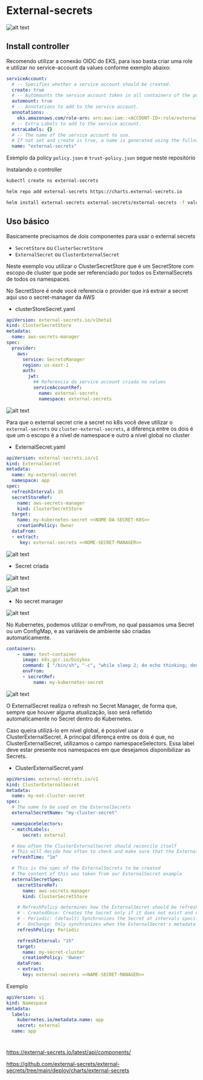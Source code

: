 # External-secrets

![alt text](external-secrets-operator-1-1.gif)

## Install controller

Recomendo utilizar a conexão OIDC do EKS, para isso basta criar uma role e utilizar no service-account da values conforme exemplo abaixo:

```yaml
serviceAccount:
  # -- Specifies whether a service account should be created.
  create: true
  # -- Automounts the service account token in all containers of the pod
  automount: true
  # -- Annotations to add to the service account.
  annotations:
    eks.amazonaws.com/role-arn: arn:aws:iam::<ACCOUNT-ID>:role/external-secrets-role
  # -- Extra Labels to add to the service account.
  extraLabels: {}
  # -- The name of the service account to use.
  # If not set and create is true, a name is generated using the fullname template.
  name: "external-secrets"
```

Exemplo da policy `policy.json` e `trust-policy.json` segue neste repositório

Instalando o controller

```bash
kubectl create ns external-secrets
```
```bash
helm repo add external-secrets https://charts.external-secrets.io
```
```bash
helm install external-secrets external-secrets/external-secrets -f values.yaml -n external-secrets
```

## Uso básico

Basicamente precisamos de dois componentes para usar o external secrets 

- `SecretStore` ou `ClusterSecretStore`
- `ExternalSecret` ou `ClusterExternalSecret`

Neste exemplo vou utilizar o ClusterSecretStore que é um SecretStore com escopo de cluster que pode ser referenciado por todos os ExternalSecrets de todos os namespaces. 

No SecretStore é onde você referencia o provider que irá extrair a secret aqui uso o secret-manager da AWS

- clusterStoreSecret.yaml

```yaml
apiVersion: external-secrets.io/v1beta1
kind: ClusterSecretStore
metadata:
  name: aws-secrets-manager
spec:
  provider:
    aws:
      service: SecretsManager
      region: us-east-1
      auth:
        jwt:
          ## Referencia da service account criada no values 
          serviceAccountRef:
            name: external-secrets
            namespace: external-secrets
```

![alt text](img/image.png)

Para que o external secret crie a secret no k8s você deve utilizar o `external-secrets` ou `cluster-external-secrets`, a diferença entre os dois é que um o escopo é a nível de namespace e outro a nível global no cluster

- ExternalSecret.yaml

```yaml
apiVersion: external-secrets.io/v1
kind: ExternalSecret
metadata:
  name: my-external-secret
  namespace: app
spec:
  refreshInterval: 1h
  secretStoreRef:
    name: aws-secrets-manager
    kind: ClusterSecretStore
  target:
    name: my-kubernetes-secret <<NOME-DA-SECRET-K8S>>
    creationPolicy: Owner
  dataFrom:
  - extract:
     key: external-secrets <<NOME-SECRET-MANAGER>>
```

![alt text](img/image-1.png)

- Secret criada

![alt text](img/image-2.png)

![alt text](img/image-4.png)

- No secret manager

![alt text](img/image-3.png)

No Kubernetes, podemos utilizar o envFrom, no qual passamos uma Secret ou um ConfigMap, e as variáveis de ambiente são criadas automaticamente.

```yaml
containers:
    - name: test-container
      image: k8s.gcr.io/busybox
      command: [ "/bin/sh", "-c", "while sleep 2; do echo thinking; done" ]
      envFrom:
      - secretRef:
          name: my-kubernetes-secret
```

![alt text](img/image-5.png)

O ExternalSecret realiza o refresh no Secret Manager, de forma que, sempre que houver alguma atualização, isso será refletido automaticamente no Secret dentro do Kubernetes.

Caso queira utilizá-lo em nível global, é possível usar o ClusterExternalSecret.
A principal diferença entre os dois é que, no ClusterExternalSecret, utilizamos o campo namespaceSelectors. Essa label deve estar presente nos namespaces em que desejamos disponibilizar as Secrets.

- ClusterExternalSecret.yaml

```yaml
apiVersion: external-secrets.io/v1
kind: ClusterExternalSecret
metadata:
  name: my-ext-cluster-secret
spec:
  # The name to be used on the ExternalSecrets
  externalSecretName: "my-cluster-secret"

  namespaceSelectors:
  - matchLabels:
      secret: external

  # How often the ClusterExternalSecret should reconcile itself
  # This will decide how often to check and make sure that the ExternalSecrets exist in the matching namespaces
  refreshTime: "1m"

  # This is the spec of the ExternalSecrets to be created
  # The content of this was taken from our ExternalSecret example
  externalSecretSpec:
    secretStoreRef:
      name: aws-secrets-manager
      kind: ClusterSecretStore

    # RefreshPolicy determines how the ExternalSecret should be refreshed:
    # - CreatedOnce: Creates the Secret only if it does not exist and does not update it afterward
    # - Periodic: (default) Synchronizes the Secret at intervals specified by refreshInterval
    # - OnChange: Only synchronizes when the ExternalSecret's metadata or specification changes
    refreshPolicy: Periodic

    refreshInterval: "1h"
    target:
      name: my-secret-cluster
      creationPolicy: 'Owner'
    dataFrom:
    - extract:
      key: external-secrets <<NAME-SECRET-MANAGER>>
```

Exemplo

```yaml
apiVersion: v1
kind: Namespace
metadata:
  labels:
    kubernetes.io/metadata.name: app
    secret: external
  name: app
```

#
https://external-secrets.io/latest/api/components/

https://github.com/external-secrets/external-secrets/tree/main/deploy/charts/external-secrets